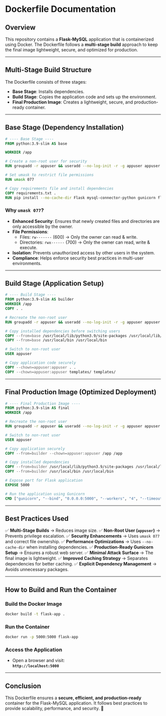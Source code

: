 # Dockerfile Documentation

## Overview
This repository contains a **Flask-MySQL** application that is containerized using Docker. The Dockerfile follows a **multi-stage build** approach to keep the final image lightweight, secure, and optimized for production.

---

## Multi-Stage Build Structure
The Dockerfile consists of three stages:
- **Base Stage**: Installs dependencies.
- **Build Stage**: Copies the application code and sets up the environment.
- **Final Production Image**: Creates a lightweight, secure, and production-ready container.

---

## Base Stage (Dependency Installation)
```dockerfile
# ---- Base Stage ----
FROM python:3.9-slim AS base

WORKDIR /app

# Create a non-root user for security
RUN groupadd -r appuser && useradd --no-log-init -r -g appuser appuser

# Set umask to restrict file permissions
RUN umask 077

# Copy requirements file and install dependencies
COPY requirements.txt .
RUN pip install --no-cache-dir Flask mysql-connector-python gunicorn flask_sqlalchemy flask-bcrypt PyJWT pymysql cryptography
```

### Why `umask 077`?
- **Enhanced Security**: Ensures that newly created files and directories are only accessible by the owner.
- **File Permissions**:
  - Files: `rw-------` (600) → Only the owner can read & write.
  - Directories: `rwx------` (700) → Only the owner can read, write & execute.
- **Isolation**: Prevents unauthorized access by other users in the system.
- **Compliance**: Helps enforce security best practices in multi-user environments.

---

## Build Stage (Application Setup)
```dockerfile
# ---- Build Stage ----
FROM python:3.9-slim AS builder
WORKDIR /app
COPY . .

# Recreate the non-root user
RUN groupadd -r appuser && useradd --no-log-init -r -g appuser appuser

# Copy installed dependencies before switching users
COPY --from=base /usr/local/lib/python3.9/site-packages /usr/local/lib/python3.9/site-packages
COPY --from=base /usr/local/bin /usr/local/bin

# Switch to non-root user
USER appuser

# Copy application code securely
COPY --chown=appuser:appuser . .
COPY --chown=appuser:appuser templates/ templates/
```

---

## Final Production Image (Optimized Deployment)
```dockerfile
# ---- Final Production Image ----
FROM python:3.9-slim AS final
WORKDIR /app

# Recreate the non-root user
RUN groupadd -r appuser && useradd --no-log-init -r -g appuser appuser

# Switch to non-root user
USER appuser

# Copy application securely
COPY --from=builder --chown=appuser:appuser /app /app

# Copy installed dependencies
COPY --from=builder /usr/local/lib/python3.9/site-packages /usr/local/lib/python3.9/site-packages
COPY --from=builder /usr/local/bin /usr/local/bin

# Expose port for Flask application
EXPOSE 5000

# Run the application using Gunicorn
CMD ["gunicorn", "--bind", "0.0.0.0:5000", "--workers", "4", "--timeout", "120", "--access-logfile", "-", "--error-logfile", "-", "app:app"]
```

---

## Best Practices Used
✅ **Multi-Stage Builds** → Reduces image size.
✅ **Non-Root User (`appuser`)** → Prevents privilege escalation.
✅ **Security Enhancements** → Uses `umask 077` and correct file ownership.
✅ **Performance Optimizations** → Uses `--no-cache-dir` when installing dependencies.
✅ **Production-Ready Gunicorn Setup** → Ensures a robust web server.
✅ **Minimal Attack Surface** → The final image is lightweight.
✅ **Improved Caching Strategy** → Separates dependencies for better caching.
✅ **Explicit Dependency Management** → Avoids unnecessary packages.

---

## How to Build and Run the Container

### Build the Docker Image
```sh
docker build -t flask-app .
```

### Run the Container
```sh
docker run -p 5000:5000 flask-app
```

### Access the Application
- Open a browser and visit:  
  **`http://localhost:5000`**

---

## Conclusion
This Dockerfile ensures a **secure, efficient, and production-ready** container for the Flask-MySQL application. It follows best practices to provide scalability, performance, and security. 🚀
